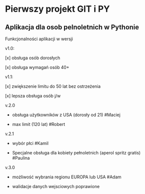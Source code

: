 # Pierwszy projekt GIT i PY

## Aplikacja dla osob pelnoletnich w Pythonie

Funkcjonalności aplikacji w wersji


v1.0:

[x] obsługa osób dorosłych

[x] obsługa wymagań osób 40+

v1.1:

[x] zwiększenie limitu do 50 lat bez ostrzeżenia

[x] lepsza obsługa osób j/w

v.2.0

- obsługa użytkowników z USA (dorosły od 21) #Maciej

- max limit (120 lat) #Robert


v.2.1

- wybór płci #Kamil

- Specjalne obsługa dla kobiety pełnoletnich (aperol spritz gratis) #Paulina

v.3.0

- możliwość wybrania regionu EUROPA lub USA #Adam

- walidacje danych wejsciowych poprawione

